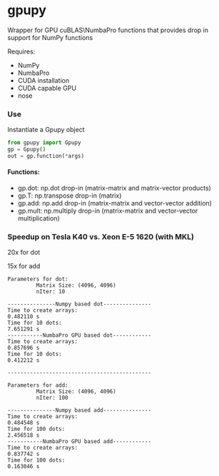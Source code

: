 gpupy
=====

Wrapper for GPU cuBLAS\NumbaPro functions that provides drop in support for NumPy functions

Requires:
- NumPy
- NumbaPro
- CUDA installation
- CUDA capable GPU
- nose

### Use
Instantiate a Gpupy object 
```python 
from gpupy import Gpupy
gp = Gpupy()
out = gp.function(*args)
```
#### Functions:

- gp.dot: np.dot drop-in (matrix-matrix and matrix-vector products)
- gp.T: np.transpose drop-in (matrix)
- gp.add: np.add drop-in (matrix-matrix and vector-vector addition)
- gp.mult: np.multiply drop-in (matrix-matrix and vector-vector multiplication)

### Speedup on Tesla K40 vs. Xeon E-5 1620 (with MKL)
20x for dot

15x for add

```
Parameters for dot:
         Matrix Size: (4096, 4096)
         nIter: 10

---------------Numpy based dot---------------
Time to create arrays:
0.482110 s
Time for 10 dots:
7.651291 s
-----------NumbaPro GPU based dot------------
Time to create arrays:
0.857696 s
Time for 10 dots:
0.412212 s

---------------------------------------------

Parameters for add:
         Matrix Size: (4096, 4096)
         nIter: 100

---------------Numpy based add---------------
Time to create arrays:
0.484548 s
Time for 100 dots:
2.456518 s
-----------NumbaPro GPU based add------------
Time to create arrays:
0.837742 s
Time for 100 dots:
0.163046 s
```
